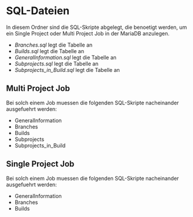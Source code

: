# SQL-Dateien

In diesem Ordner sind die SQL-Skripte abgelegt, die benoetigt werden, um ein Single Project oder Multi Project Job in
der MariaDB anzulegen.

- *Branches.sql* legt die Tabelle an
- *Builds.sql* legt die Tabelle an
- *GeneralInformation.sql* legt die Tabelle an
- *Subprojects.sql* legt die Tabelle an
- *Subprojects_in_Build.sql* legt die Tabelle an

## Multi Project Job

Bei solch einem Job muessen die folgenden SQL-Skripte nacheinander ausgefuehrt werden:

- GeneralInformation
- Branches
- Builds
- Subprojects
- Subprojects_in_Build

## Single Project Job

Bei solch einem Job muessen die folgenden SQL-Skripte nacheinander ausgefuehrt werden:

- GeneralInformation
- Branches
- Builds


